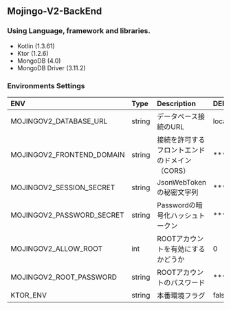## Mojingo-V2-BackEnd 

### Using Language, framework and libraries.
- Kotlin (1.3.61)
- Ktor (1.2.6)
- MongoDB (4.0)
- MongoDB Driver (3.11.2)

### Environments Settings
|ENV|Type|Description|DEFAULT|
|:---|:---|:---|:---|
|MOJINGOV2_DATABASE_URL|string|データベース接続のURL|localhost|
|MOJINGOV2_FRONTEND_DOMAIN|string|接続を許可するフロントエンドのドメイン（CORS）|****|
|MOJINGOV2_SESSION_SECRET|string|JsonWebTokenの秘密文字列|****|
|MOJINGOV2_PASSWORD_SECRET|string|Passwordの暗号化ハッシュトークン|****|
|MOJINGOV2_ALLOW_ROOT|int|ROOTアカウントを有効にするかどうか|0|
|MOJINGOV2_ROOT_PASSWORD|string|ROOTアカウントのパスワード|****|
|KTOR_ENV|string|本番環境フラグ|false|

